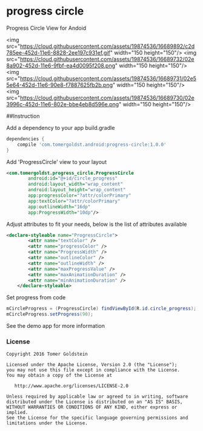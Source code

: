 # progress circle
Progress Circle View for Andoid

<img src="https://cloud.githubusercontent.com/assets/19874536/16689892/c2d785ee-452d-11e6-8828-2ee197c931ef.gif" width="150 height="150"/>
<img src="https://cloud.githubusercontent.com/assets/19874536/16689732/02e8a902-452d-11e6-9fbf-ea4d0095f208.png" width="150 height="150"/>
<img src="https://cloud.githubusercontent.com/assets/19874536/16689731/02e55e64-452d-11e6-90e8-f7887625fb2b.png" width="150 height="150"/>
<img src="https://cloud.githubusercontent.com/assets/19874536/16689730/02e3996c-452d-11e6-802e-bbe4eb8d596e.png" width="150 height="150"/>

##Instruction

Add a dependency to your app build.gradle
```groovy
dependencies {
    compile 'com.tomergoldst.android:progress-circle:1.0.0'   
}
```

Add 'ProgressCircle' view to your layout
```xml
<com.tomergoldst.progress_circle.ProgressCircle
        android:id="@+id/circle_progress"
        android:layout_width="wrap_content"
        android:layout_height="wrap_content"
        app:progressColor="?attr/colorPrimary"
        app:textColor="?attr/colorPrimary"
        app:outlineWidth="16dp"
        app:ProgressWidth="10dp"/>
```

Adjust attributes to fit your needs, below is the list of attributes available
```xml
<declare-styleable name="ProgressCircle">
        <attr name="textColor" />
        <attr name="progressColor" />
        <attr name="ProgressWidth" />
        <attr name="outlineColor" />
        <attr name="outlineWidth" />
        <attr name="maxProgressValue" />
        <attr name="maxAnimationDuration" />
        <attr name="minAnimationDuration" />
    </declare-styleable>
```

Set progress from code
```java
mCircleProgress = (ProgressCircle) findViewById(R.id.circle_progress);
mCircleProgress.setProgress(90);
```

See the demo app for more information

### License
```
Copyright 2016 Tomer Goldstein

Licensed under the Apache License, Version 2.0 (the "License");
you may not use this file except in compliance with the License.
You may obtain a copy of the License at

   http://www.apache.org/licenses/LICENSE-2.0

Unless required by applicable law or agreed to in writing, software
distributed under the License is distributed on an "AS IS" BASIS,
WITHOUT WARRANTIES OR CONDITIONS OF ANY KIND, either express or implied.
See the License for the specific language governing permissions and
limitations under the License.
```  

